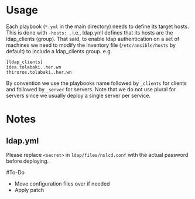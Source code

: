 # Usage

Each playbook (`*.yml` in the main directory) needs to define its
target hosts.  This is done with `-hosts: `, i.e., ldap.yml defines
that its hosts are the ldap_clients (group).  That said, to enable
ldap authentication on a set of machines we need to modify the
inventory file (`/etc/ansible/hosts` by default) to include a
ldap_clients group. e.g.

```
[ldap_clients]
idea.tolabaki..her.wn
thiroros.tolabaki..her.wn
```

By convention we use the playbooks name followed by `_clients` for
clients and followed by `_server` for servers.  Note that we do not
use plural for servers since we usually deploy a single server per
service.

# Notes

## ldap.yml

Please replace `<secret>` in `ldap/files/nslcd.conf` with the actual
password before deploying.

#To-Do

* Move configuration files over if needed
* Apply patch
